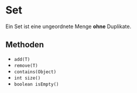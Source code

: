 # Set

Ein Set ist eine ungeordnete Menge **ohne** Duplikate.

## Methoden

* `add(T)`
* `remove(T)`
* `contains(Object)`
* `int size()`
* `boolean isEmpty()`

